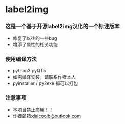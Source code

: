 # label2img

### 这是一个基于开源label2img汉化的一个标注版本

- 修复了以往的一些bug
- 增添了属性的相关功能

### 使用编译方法

- python3 pyQT5
- 如需编译安装，请联系作者本人
- pyinstaller / py2exe 都可以打包

### 注意事项
- 本项目禁止商用！！
- 作者邮箱:daicoolb@outlook.com
